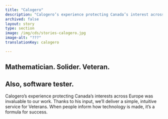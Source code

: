 ```yaml
---
title: "Calogero"
description: "Calogero’s experience protecting Canada’s interest across Europe was invaluable to our work. Thanks to his input, we delivered a simple, intuitive service for veterans. When people inform how technology is made, it’s a formula for success."
archived: false
layout: story
type: section
image: /img/cds/stories-calogero.jpg
image-alt: "???"
translationKey: calogero

---
```

## Mathematician. Solider. Veteran.
## Also, software tester.

Calogero’s experience protecting Canada’s interests across Europe was invaluable to our work. Thanks to his input, we’ll deliver a simple, intuitive service for Veterans. When people inform how technology is made, it’s a formula for success.